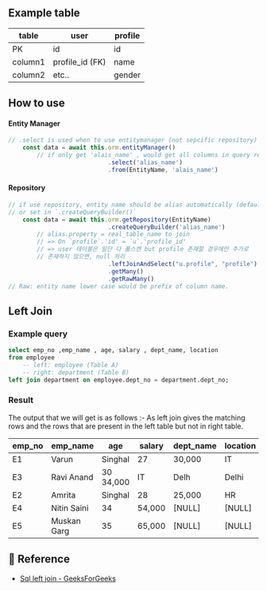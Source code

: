 
## Example table
| table   | user            | profile |
|---------|-----------------|---------|
| PK      | id              | id      |
| column1 | profile_id (FK) | name    |
| column2 | etc..           | gender  |



## How to use

#### Entity Manager
```typescript
// .select is used when to use entitymanager (not sepcific repository)
    const data = await this.orm.entityManager()
        // if only get 'alais_name' , would get all columns in query result.
                            .select('alias_name')
                            .from(EntityName, 'alais_name')
```

#### Repository
```typescript
// if use repository, entity name should be alias automatically (default)
// or set in `.createQueryBuilder()`
    const data = await this.orm.getRepository(EntityName)
                            .createQueryBuilder('alias_name')
        // alias.property = real_table_name to join
        // => On `profile`.'id' = `u`.'profile_id'
        // => user 테이블은 일단 다 풀스캔 but profile 존재할 경우에만 추가로 
        // 존재하지 않으면, null 처리
                            .leftJoinAndSelect("u.profile", "profile")
                            .getMany()
                            .getRawMany()
// Raw: entity name lower case would be prefix of column name.
```

## Left Join

### Example query
```sql
select emp_no ,emp_name , age, salary , dept_name, location 
from employee 
    -- left: employee (Table A)
    -- right: department (Table B)
left join department on employee.dept_no = department.dept_no;
```

### Result
The output that we will get is as follows :-
As left join gives the matching rows and the rows that are present in the left table but not in right table.


| emp_no | emp_name	    | age	      | salary	 | dept_name	 | location |
|--------|--------------|-----------|---------|------------|----------|
| E1	    | Varun        | Singhal	  | 27	     | 30,000	    | IT	      |Delhi|
| E3     | 	Ravi Anand	 | 30	34,000 | 	IT     | 	Delh      | Delhi    |
| E2	    | Amrita       | Singhal	  | 28	     | 25,000	    | HR	      |Hyderabad|
| E4	    | Nitin Saini  | 	34       | 	54,000 | 	[NULL]    | 	[NULL]  |
| E5	    | Muskan Garg  | 	35	      | 65,000	 | [NULL]	    | [NULL]   |


## 🔗 Reference
- [Sql left join - GeeksForGeeks](https://www.geeksforgeeks.org/sql-left-join/)